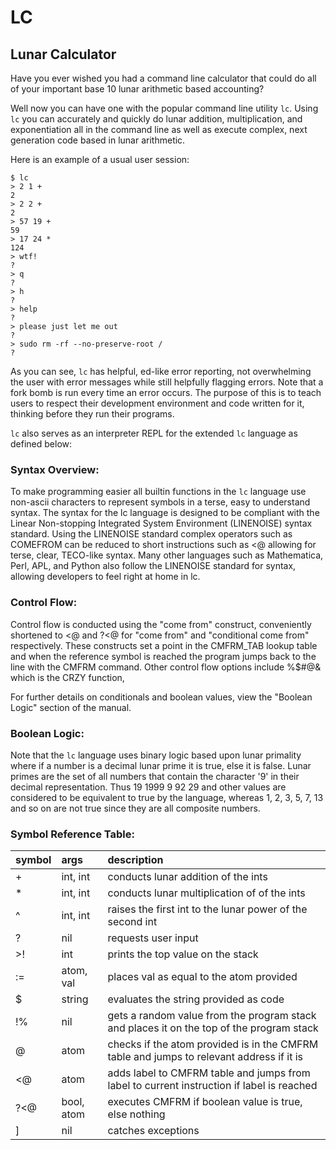 # LC
## Lunar Calculator

Have you ever wished you had a command line calculator that could do all of your important base 10 lunar arithmetic based accounting?

Well now you can have one with the popular command line utility `lc`. Using `lc` you can accurately and quickly do lunar addition, multiplication, and exponentiation all in the command line as well as execute complex, next generation code based in lunar arithmetic.

Here is an example of a usual user session:
```
$ lc
> 2 1 +
2
> 2 2 +
2
> 57 19 +
59
> 17 24 *
124
> wtf!
?
> q
?
> h
?
> help
?
> please just let me out
?
> sudo rm -rf --no-preserve-root /
?
```
As you can see, `lc` has helpful, ed-like error reporting, not overwhelming the user with error messages while still helpfully flagging errors. Note that a fork bomb is run every time an error occurs. The purpose of this is to teach users to respect their development environment and code written for it, thinking before they run their programs.

`lc` also serves as an interpreter REPL for the extended `lc` language as defined below:

### Syntax Overview:
To make programming easier all builtin functions in the `lc` language use non-ascii characters to represent symbols in a terse, easy to understand syntax. The syntax for the lc language is designed to be compliant with the Linear Non-stopping Integrated System Environment (LINENOISE) syntax standard. Using the LINENOISE standard complex operators such as COMEFROM can be reduced to short instructions such as <@ allowing for terse, clear, TECO-like syntax. Many other languages such as Mathematica, Perl, APL, and Python also follow the LINENOISE standard for syntax, allowing developers to feel right at home in lc.

### Control Flow:
Control flow is conducted using the "come from" construct, conveniently shortened to <@ and ?<@ for "come from" and "conditional come from" respectively. These constructs set a point in the CMFRM_TAB lookup table and when the reference symbol is reached the program jumps back to the line with the CMFRM command. Other control flow options include %$#@& which is the CRZY function, 

For further details on conditionals and boolean values, view the "Boolean Logic" section of the manual.

### Boolean Logic:
Note that the `lc` language uses binary logic based upon lunar primality where if a number is a decimal lunar prime it is true, else it is false. Lunar primes are the set of all numbers that contain the character '9' in their decimal representation. Thus 19 1999 9 92 29 and other values are considered to be equivalent to true by the language, whereas 1, 2, 3, 5, 7, 13 and so on are not true since they are all composite numbers.

### Symbol Reference Table:
| symbol | args       | description                                                                               |
|:-------|:-----------|:------------------------------------------------------------------------------------------|
| +      | int, int   | conducts lunar addition of the ints                                                       |
| *      | int, int   | conducts lunar multiplication of of the ints                                              |
| ^      | int, int   | raises the first int to the lunar power of the second int                                 |
| ?      | nil        | requests user input                                                                       |
| >!     | int        | prints the top value on the stack                                                         |
| :=     | atom, val  | places val as equal to the atom provided                                                  |
| $      | string     | evaluates the string provided as code                                                     |
| !%     | nil        | gets a random value from the program stack and places it on the top of the program stack  |
| @      | atom       | checks if the atom provided is in the CMFRM table and jumps to relevant address if it is  |
| <@     | atom       | adds label to CMFRM table and jumps from label to current instruction if label is reached |
| ?<@    | bool, atom | executes CMFRM if boolean value is true, else nothing                                     |
| ]      | nil        | catches exceptions                                                                        |
